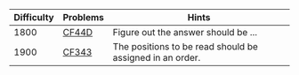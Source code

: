 | Difficulty | Problems | Hints |
| -------- | -------- | -------- |
| 1800 | [CF44D](https://codeforces.com/problemset/problem/44/D) | Figure out the answer should be ... |
| 1900 | [CF343](https://codeforces.com/problemset/problem/343/C) | The positions to be read should be assigned in an order. |